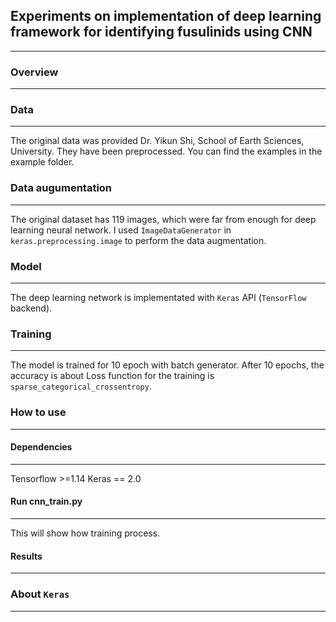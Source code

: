 ## Experiments on implementation of deep learning framework for identifying fusulinids using CNN
--------------
### Overview
--------------
### Data
--------------
The original data was provided Dr. Yikun Shi, School of Earth Sciences, University. They have been preprocessed.
You can find the examples in the example folder.

### Data augumentation
--------------
The original dataset has 119 images, which were far from enough for deep learning neural network. I used `ImageDataGenerator` in `keras.preprocessing.image` to perform the data augmentation.

### Model
--------------
The deep learning network is implementated with `Keras` API (`TensorFlow` backend).

### Training
--------------
The model is trained for 10 epoch with batch generator.
After 10 epochs, the accuracy is about
Loss function for the training is `sparse_categorical_crossentropy`.

### How to use
--------------
#### Dependencies
--------------
  Tensorflow >=1.14
  Keras == 2.0

#### Run cnn_train.py
--------------
This will show how training process.

#### Results
--------------
### About `Keras`
--------------
